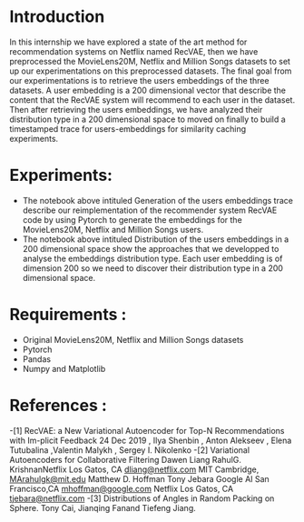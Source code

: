 # Introduction
In this internship we have explored  a state of the art method for recommendation systems on Netflix named RecVAE,  then we have preprocessed the MovieLens20M, Netflix and Million Songs datasets  to set up our experimentations on this preprocessed datasets. The final goal from our  experimentations is to retrieve the users embeddings of the three datasets. A user embedding is a 200 dimensional vector that describe the content that the RecVAE  system will recommend to each user  in the dataset. Then after retrieving the users embeddings,  we have analyzed their distribution type  in a 200 dimensional space to moved on finally to build a timestamped trace for users-embeddings for similarity caching experiments.
# Experiments:
- The notebook above intituled Generation of the users embeddings trace describe our reimplementation of the recommender system  RecVAE code by using Pytorch to generate the embeddings for the MovieLens20M, Netflix and Million Songs users.
- The notebook above intituled Distribution of the users embeddings in a 200 dimensional space show the approaches that we developped to analyse the embeddings distribution type. Each user embedding is of dimension 200 so we need to discover their distribution type in a 200 dimensional space.
# Requirements :
 - Original MovieLens20M, Netflix and Million Songs datasets 
 - Pytorch
 - Pandas
 - Numpy and Matplotlib
# References : 
-[1]  RecVAE: a New Variational Autoencoder for Top-N Recommendations with Im-plicit Feedback 24 Dec 2019 , Ilya Shenbin , Anton Alekseev , Elena Tutubalina ,Valentin Malykh , Sergey I. Nikolenko
-[2]  Variational   Autoencoders   for   Collaborative   Filtering   Dawen   Liang   RahulG.  KrishnanNetflix  Los  Gatos,  CA  dliang@netflix.com  MIT  Cambridge,  MArahulgk@mit.edu  Matthew  D.  Hoffman  Tony  Jebara  Google  AI  San  Francisco,CA mhoffman@google.com Netflix Los Gatos, CA tjebara@netflix.com
-[3]  Distributions of Angles in Random Packing on Sphere. Tony Cai, Jianqing Fanand Tiefeng Jiang.

